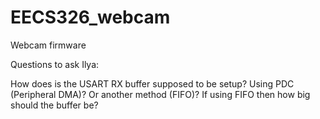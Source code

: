 # EECS326_webcam
Webcam firmware 


Questions to ask Ilya:

How does is the USART RX buffer supposed to be setup? Using PDC (Peripheral DMA)? Or another method (FIFO)?
If using FIFO then how big should the buffer be?
